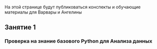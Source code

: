 На этой странице будут публиковаться конспекты и обучающие материалы для Варвары и Ангелины

## Занятие 1
### Проверка на знание базового Python для Анализа данных